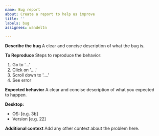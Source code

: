 ```yaml
---
name: Bug report
about: Create a report to help us improve
title: ''
labels: bug
assignees: wandeltn

---
```


**Describe the bug**
A clear and concise description of what the bug is.

**To Reproduce**
Steps to reproduce the behavior:

1. Go to '...'
2. Click on '....'
3. Scroll down to '....'
4. See error

**Expected behavior**
A clear and concise description of what you expected to happen.

**Desktop:**

- OS: [e.g. 3b]
- Version [e.g. 22]

**Additional context**
Add any other context about the problem here.

